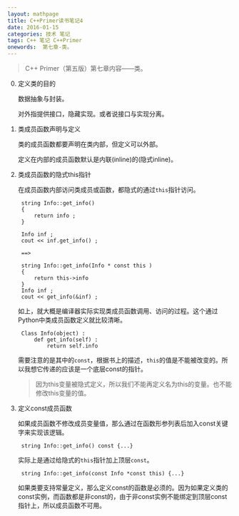 ```yaml
---
layout: mathpage
title: C++Primer读书笔记4
date: 2016-01-15
categories: 技术 笔记 
tags: C++ 笔记 C++Primer
onewords:  第七章-类。
---
```

> C++ Primer（第五版）第七章内容——类。

0. 定义类的目的

    数据抽象与封装。

    对外指提供接口，隐藏实现。或者说接口与实现分离。

1. 类成员函数声明与定义

    类的成员函数都要声明在类内部，但定义可以外部。

    定义在内部的成员函数默认是内联(inline)的(隐式inline)。

2. 类成员函数的隐式this指针

    在成员函数内部访问类成员或函数，都隐式的通过`this`指针访问。

        string Info::get_info()
        {
            return info ; 
        }
        
        Info inf ;
        cout << inf.get_info() ;
        
        ==>

        string Info::get_info(Info * const this )
        {
            return this->info
        }
        Info inf ;
        cout << get_info(&inf) ;

    如上，就大概是编译器实际实现类成员函数调用、访问的过程。这个通过Python中类成员函数定义就比较清晰。

        Class Info(object) :
            def get_info(self) :
                return self.info


    需要注意的是其中的`const`，根据书上的描述，`this`的值是不能被改变的。所以我想它传递的应该是一个底层const的指针。

    > 因为this变量被隐式定义，所以我们不能再定义名为this的变量。也不能修改this变量的值。


3. 定义const成员函数

    如果成员函数不修改成员变量值，那么通过在函数形参列表后加入const关键字来实现该逻辑。

        string Info::get_info() const {...}

    实际上是通过给隐式的`this`指针加上顶层`const`。

        string Info::get_info(const Info *const this) {...}

    如果类要支持常量定义，那么定义const的函数是必须的。因为如果定义类的const实例，而函数都是非const的，由于非const实例不能绑定到顶层const指针上，所以成员函数不可用。




